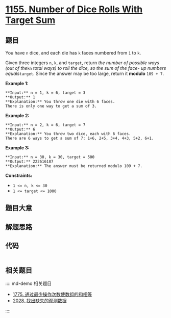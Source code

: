# [1155. Number of Dice Rolls With Target Sum](https://leetcode.com/problems/number-of-dice-rolls-with-target-sum)

## 题目

You have `n` dice, and each die has `k` faces numbered from `1` to `k`.

Given three integers `n`, `k`, and `target`, return _the number of possible
ways (out of the_`kn` _total ways)_ _to roll the dice, so the sum of the face-
up numbers equals_`target`. Since the answer may be too large, return it
**modulo** `109 + 7`.



**Example 1:**

    
    
    **Input:** n = 1, k = 6, target = 3
    **Output:** 1
    **Explanation:** You throw one die with 6 faces.
    There is only one way to get a sum of 3.
    

**Example 2:**

    
    
    **Input:** n = 2, k = 6, target = 7
    **Output:** 6
    **Explanation:** You throw two dice, each with 6 faces.
    There are 6 ways to get a sum of 7: 1+6, 2+5, 3+4, 4+3, 5+2, 6+1.
    

**Example 3:**

    
    
    **Input:** n = 30, k = 30, target = 500
    **Output:** 222616187
    **Explanation:** The answer must be returned modulo 109 + 7.
    



**Constraints:**

  * `1 <= n, k <= 30`
  * `1 <= target <= 1000`


## 题目大意

## 解题思路

## 代码

```javascript

```

## 相关题目

:::: md-demo 相关题目
- [1775. 通过最少操作次数使数组的和相等](https://leetcode.com/problems/equal-sum-arrays-with-minimum-number-of-operations)
- [2028. 找出缺失的观测数据](https://leetcode.com/problems/find-missing-observations)

::::
